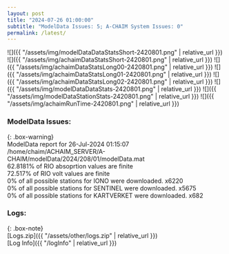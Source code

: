 ```yaml
---
layout: post
title: "2024-07-26 01:00:00"
subtitle: "ModelData Issues: 5; A-CHAIM System Issues: 0"
permalink: /latest/
---
```


![]({{ "/assets/img/modelDataDataStatsShort-2420801.png" | relative_url }})
![]({{ "/assets/img/achaimDataStatsShort-2420801.png" | relative_url }})
![]({{ "/assets/img/achaimDataStatsLong00-2420801.png" | relative_url }})
![]({{ "/assets/img/achaimDataStatsLong01-2420801.png" | relative_url }})
![]({{ "/assets/img/achaimDataStatsLong02-2420801.png" | relative_url }})
![]({{ "/assets/img/modelDataDataStats-2420801.png" | relative_url }})
![]({{ "/assets/img/modelDataStationStats-2420801.png" | relative_url }})
![]({{ "/assets/img/achaimRunTime-2420801.png" | relative_url }})


### ModelData Issues:  
  
{: .box-warning}  
 ModelData report for 26-Jul-2024 01:15:07   
 /home/chaim/ACHAIM_SERVER/A-CHAIM/modelData/2024/208/01/modelData.mat   
 62.8181% of RIO absoprtion values are finite   
 72.517% of RIO volt values are finite   
 0% of all possible stations for IONO were downloaded. x6220   
 0% of all possible stations for SENTINEL were downloaded. x5675   
 0% of all possible stations for KARTVERKET were downloaded. x682   
  


### Logs:  
  
{: .box-note}  
[Logs.zip]({{ "/assets/other/logs.zip" | relative_url }})  
[Log Info]({{ "/logInfo" | relative_url }})  
